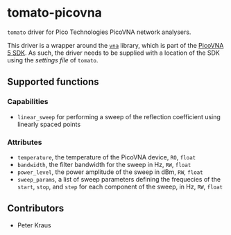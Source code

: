 # tomato-picovna

`tomato` driver for Pico Technologies PicoVNA network analysers.

This driver is a wrapper around the [`vna`](https://pypi.org/project/vna/) library, which is part of the [PicoVNA 5 SDK](https://github.com/picotech/picovna5-examples). As such, the driver needs to be supplied with a location of the SDK using the *settings file* of `tomato`.

## Supported functions

### Capabilities
- `linear_sweep` for performing a sweep of the reflection coefficient using linearly spaced points

### Attributes
- `temperature`, the temperature of the PicoVNA device, `RO`, `float`
- `bandwidth`, the filter bandwidth for the sweep in Hz, `RW`, `float`
- `power_level`, the power amplitude of the sweep in dBm, `RW`, `float`
- `sweep_params`, a list of sweep parameters defining the frequecies of the `start`, `stop`, and `step` for each component of the sweep, in Hz, `RW`, `float`

## Contributors

- Peter Kraus
